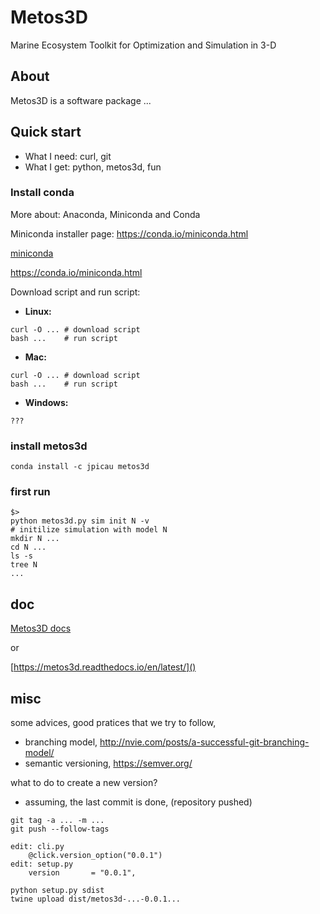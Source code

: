# Metos3D

 Marine Ecosystem Toolkit for Optimization and Simulation in 3-D

## About

Metos3D is a software package ...

## Quick start

- What I need: curl, git
- What I get: python, metos3d, fun

### Install conda

More about: Anaconda, Miniconda and Conda

Miniconda installer page: https://conda.io/miniconda.html

[miniconda](https://conda.io/miniconda.html)

https://conda.io/miniconda.html

Download script and run script:

- **Linux:**

```
curl -O ... # download script
bash ...    # run script
```

- **Mac:**

```
curl -O ... # download script
bash ...    # run script
```

- **Windows:**

```
???
```

### install metos3d

```
conda install -c jpicau metos3d
```

### first run

```
$>
python metos3d.py sim init N -v
# initilize simulation with model N
mkdir N ...
cd N ...
ls -s
tree N
...
```

## doc

[Metos3D docs](https://jpicau.github.io/metos3d/)

or

[https://metos3d.readthedocs.io/en/latest/]()

## misc

some advices, good pratices that we try to follow,
- branching model, http://nvie.com/posts/a-successful-git-branching-model/
- semantic versioning, https://semver.org/

what to do to create a new version?
- assuming, the last commit is done, (repository pushed)

```
git tag -a ... -m ...
git push --follow-tags

edit: cli.py
    @click.version_option("0.0.1")
edit: setup.py
    version       = "0.0.1",

python setup.py sdist
twine upload dist/metos3d-...-0.0.1...

```








